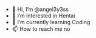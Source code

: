 - 👋 Hi, I’m @angel3y3ss
- 👀 I’m interested in Hentai
- 🌱 I’m currently learning Coding
- 📫 How to reach me no

<!---
angel3y3ss/angel3y3ss is a ✨ special ✨ repository because its `README.md` (this file) appears on your GitHub profile.
You can click the Preview link to take a look at your changes.
--->
